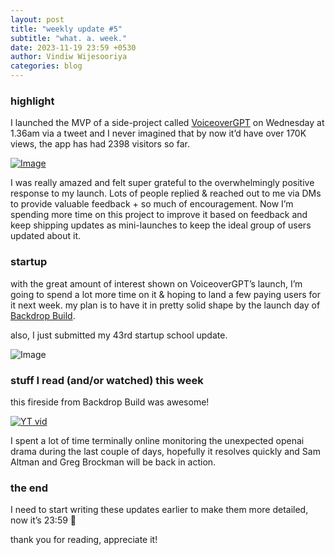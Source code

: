 ```yaml
---
layout: post
title: "weekly update #5"
subtitle: "what. a. week."
date: 2023-11-19 23:59 +0530
author: Vindiw Wijesooriya
categories: blog
---
```


### highlight

I launched the MVP of a side-project called [VoiceoverGPT](https://www.voiceovergpt.app) on Wednesday at 1.36am via a tweet and I never imagined that by now it’d have over 170K views, the app has had 2398 visitors so far.

[![Image](https://substackcdn.com/image/fetch/w_1456,c_limit,f_webp,q_auto:good,fl_progressive:steep/https%3A%2F%2Fsubstack-post-media.s3.amazonaws.com%2Fpublic%2Fimages%2Fd321afe6-616a-4061-b7bb-3a17fadbecda.heic)](https://twitter.com/vindiww/status/1724519150524260517)

I was really amazed and felt super grateful to the overwhelmingly positive response to my launch. Lots of people replied & reached out to me via DMs to provide valuable feedback + so much of encouragement. Now I’m spending more time on this project to improve it based on feedback and keep shipping updates as mini-launches to keep the ideal group of users updated about it.

### startup

with the great amount of interest shown on VoiceoverGPT’s launch, I’m going to spend a lot more time on it & hoping to land a few paying users for it next week. my plan is to have it in pretty solid shape by the launch day of [Backdrop Build](https://backdropbuild.com).

also, I just submitted my 43rd startup school update.

![Image](https://substackcdn.com/image/fetch/f_auto,q_auto:good,fl_progressive:steep/https%3A%2F%2Fsubstack-post-media.s3.amazonaws.com%2Fpublic%2Fimages%2Fc49dcfee-42f7-4a0b-8aeb-152af5cb7651.heic)

### stuff I read (and/or watched) this week

this fireside from Backdrop Build was awesome!

[![YT vid](https://img.youtube.com/vi/BAscxPgzSBs/0.jpg)](https://youtu.be/BAscxPgzSBs)

I spent a lot of time terminally online monitoring the unexpected openai drama during the last couple of days, hopefully it resolves quickly and Sam Altman and Greg Brockman will be back in action.

### the end

I need to start writing these updates earlier to make them more detailed, now it’s 23:59 🙂

thank you for reading, appreciate it!
